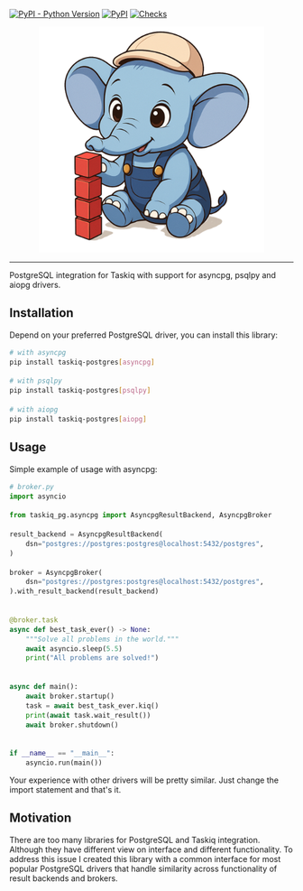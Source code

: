 [![PyPI - Python Version](https://img.shields.io/pypi/pyversions/taskiq-postgres?style=for-the-badge&logo=python)](https://pypi.org/project/taskiq-postgres/)
[![PyPI](https://img.shields.io/pypi/v/taskiq-postgres?style=for-the-badge&logo=pypi)](https://pypi.org/project/taskiq-postgres/)
[![Checks](https://img.shields.io/github/check-runs/danfimov/taskiq-postgres/main?style=for-the-badge&logo=pytest)](https://github.com/danfimov/taskiq-postgres)

<div align="center">
<a href="https://github.com/danfimov/taskiq-postgres/"><img src="https://raw.githubusercontent.com/danfimov/taskiq-postgres/main/assets/logo.png" width=400></a>
<hr/>
</div>

PostgreSQL integration for Taskiq with support for asyncpg, psqlpy and aiopg drivers.

## Installation

Depend on your preferred PostgreSQL driver, you can install this library:

```bash
# with asyncpg
pip install taskiq-postgres[asyncpg]

# with psqlpy
pip install taskiq-postgres[psqlpy]

# with aiopg
pip install taskiq-postgres[aiopg]
```

## Usage

Simple example of usage with asyncpg:

```python
# broker.py
import asyncio

from taskiq_pg.asyncpg import AsyncpgResultBackend, AsyncpgBroker

result_backend = AsyncpgResultBackend(
    dsn="postgres://postgres:postgres@localhost:5432/postgres",
)

broker = AsyncpgBroker(
    dsn="postgres://postgres:postgres@localhost:5432/postgres",
).with_result_backend(result_backend)


@broker.task
async def best_task_ever() -> None:
    """Solve all problems in the world."""
    await asyncio.sleep(5.5)
    print("All problems are solved!")


async def main():
    await broker.startup()
    task = await best_task_ever.kiq()
    print(await task.wait_result())
    await broker.shutdown()


if __name__ == "__main__":
    asyncio.run(main())
```

Your experience with other drivers will be pretty similar. Just change the import statement and that's it.

## Motivation

There are too many libraries for PostgreSQL and Taskiq integration. Although they have different view on interface and different functionality. 
To address this issue I created this library with a common interface for most popular PostgreSQL drivers that handle similarity across functionality of result backends and brokers.
